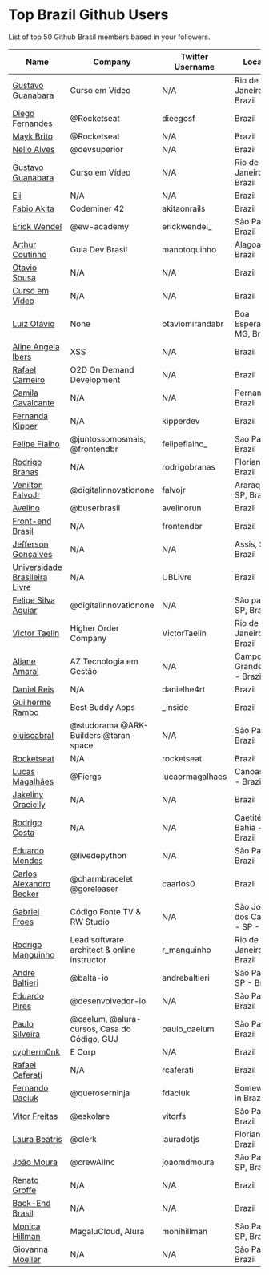 # Top Brazil Github Users

List of top 50 Github Brasil members based in your followers.

<!-- START TOP USERS -->
| Name | Company | Twitter Username | Location | Repositories |
|------|---------|------------------|----------|--------------|
| [Gustavo Guanabara](https://github.com/gustavoguanabara) | Curso em Vídeo | N/A | Rio de Janeiro, Brazil | 8 |
| [Diego Fernandes](https://github.com/diego3g) | @Rocketseat  | dieegosf | Brazil | 75 |
| [Mayk Brito](https://github.com/maykbrito) | @Rocketseat  | N/A | Brazil | 147 |
| [Nelio Alves](https://github.com/acenelio) | @devsuperior  | N/A | Brazil | 288 |
| [Gustavo Guanabara](https://github.com/professorguanabara) | Curso em Vídeo | N/A | Rio de Janeiro, Brazil | 7 |
| [Eli](https://github.com/elidianaandrade) | N/A | N/A | Brazil | 7 |
| [Fabio Akita](https://github.com/akitaonrails) | Codeminer 42 | akitaonrails | Brazil | 130 |
| [Erick Wendel](https://github.com/ErickWendel) | @ew-academy  | erickwendel_ | São Paulo - Brazil | 328 |
| [Arthur Coutinho](https://github.com/arthurspk) | Guia Dev Brasil | manotoquinho | Alagoas, Brazil | 161 |
| [Otavio Sousa](https://github.com/otaviossousa) | N/A | N/A | Brazil | 46 |
| [Curso em Vídeo](https://github.com/cursoemvideo) | N/A | N/A | Brazil | 5 |
| [Luiz Otávio](https://github.com/luizomf) | None | otaviomirandabr | Boa Esperança, MG, Brazil | 120 |
| [Aline Angela Ibers](https://github.com/alineai18) | XSS | N/A | Brazil | 4 |
| [Rafael Carneiro](https://github.com/Rafaelmdcarneiro) | O2D On Demand Development | N/A | Brazil | 286 |
| [Camila Cavalcante](https://github.com/cami-la) | N/A | N/A | Pernambuco, Brazil | 163 |
| [Fernanda Kipper](https://github.com/Fernanda-Kipper) | N/A | kipperdev | Brazil | 82 |
| [Felipe Fialho](https://github.com/felipefialho) | @juntossomosmais, @frontendbr  | felipefialho_ | Sao Paulo - Brazil | 37 |
| [Rodrigo Branas](https://github.com/rodrigobranas) | N/A | rodrigobranas | Florianópolis, Brazil | 328 |
| [Venilton FalvoJr](https://github.com/falvojr) | @digitalinnovationone | falvojr | Araraquara-SP, Brazil | 67 |
| [Avelino](https://github.com/avelino) | @buserbrasil | avelinorun | Brazil | 226 |
| [Front-end Brasil](https://github.com/frontendbr) | N/A | frontendbr | Brazil | 3 |
| [Jefferson Gonçalves](https://github.com/jeffersongoncalves) | N/A | N/A | Assis, SP, Brazil | 42 |
| [Universidade Brasileira Livre](https://github.com/Universidade-Livre) | N/A | UBLivre | Brazil | 14 |
| [Felipe Silva Aguiar](https://github.com/felipeAguiarCode) | @digitalinnovationone | N/A | São paulo - SP, Brazil | 60 |
| [Victor Taelin](https://github.com/VictorTaelin) | Higher Order Company | VictorTaelin | Rio de Janeiro, Brazil | 243 |
| [Aliane Amaral](https://github.com/AlianeAmaral) | AZ Tecnologia em Gestão | N/A | Campo Grande, MS - Brazil | 18 |
| [Daniel Reis](https://github.com/danielhe4rt) | N/A | danielhe4rt | Brazil | 217 |
| [Guilherme Rambo](https://github.com/insidegui) | Best Buddy Apps | _inside | Brazil | 217 |
| [oluiscabral](https://github.com/oluiscabral) | @studorama @ARK-Builders @taran-space | N/A | São Paulo, Brazil | 39 |
| [Rocketseat](https://github.com/Rocketseat) | N/A | rocketseat | Brazil | 32 |
| [Lucas Magalhães](https://github.com/lucasrmagalhaes) | @Fiergs | lucaormagalhaes | Canoas, RS - Brazil | 191 |
| [Jakeliny Gracielly](https://github.com/jakeliny) | N/A | N/A | Brazil | 13 |
| [Rodrigo Costa](https://github.com/Rodrigo-Cn) | N/A | N/A | Caetité - Bahia - Brazil | 36 |
| [Eduardo Mendes](https://github.com/dunossauro) | @livedepython | N/A | São Paulo, Brazil | 189 |
| [Carlos Alexandro Becker](https://github.com/caarlos0) | @charmbracelet @goreleaser | caarlos0 | Brazil | 119 |
| [Gabriel Froes](https://github.com/gabrielfroes) | Código Fonte TV & RW Studio | N/A | São José dos Campos - SP - Brazil | 38 |
| [Rodrigo Manguinho](https://github.com/rmanguinho) | Lead software architect & online instructor | r_manguinho | Rio de Janeiro, Brazil | 12 |
| [Andre Baltieri](https://github.com/andrebaltieri) | @balta-io | andrebaltieri | São Paulo, SP - Brazil | 422 |
| [Eduardo Pires](https://github.com/EduardoPires) | @desenvolvedor-io  | N/A | São Paulo - Brazil | 85 |
| [Paulo Silveira](https://github.com/peas) | @caelum, @alura-cursos, Casa do Código, GUJ  | paulo_caelum | São Paulo, Brazil | 16 |
| [cypherm0nk](https://github.com/cypherm0nk) | E Corp | N/A | Brazil | 11 |
| [Rafael Caferati](https://github.com/rcaferati) | N/A | rcaferati | Brazil | 6 |
| [Fernando Daciuk](https://github.com/fdaciuk) | @queroserninja | fdaciuk | Somewhere in Brazil | 201 |
| [Vitor Freitas](https://github.com/vitorfs) | @eskolare | vitorfs | São Paulo, Brazil | 46 |
| [Laura Beatris](https://github.com/LauraBeatris) | @clerk | lauradotjs | Florianópolis, Brazil | 119 |
| [João Moura](https://github.com/joaomdmoura) | @crewAIInc | joaomdmoura | São Paulo, SP, Brazil | 73 |
| [Renato Groffe](https://github.com/renatogroffe) | N/A | N/A | Brazil | 1721 |
| [Back-End Brasil](https://github.com/backend-br) | N/A | N/A | Brazil | 9 |
| [Monica Hillman](https://github.com/MonicaHillman) | MagaluCloud, Alura  | monihillman | São Paulo - SP, Brazil | 78 |
| [Giovanna Moeller](https://github.com/giovannamoeller) | N/A | N/A | São Paulo, Brazil | 22 |
<!-- END TOP USERS -->
